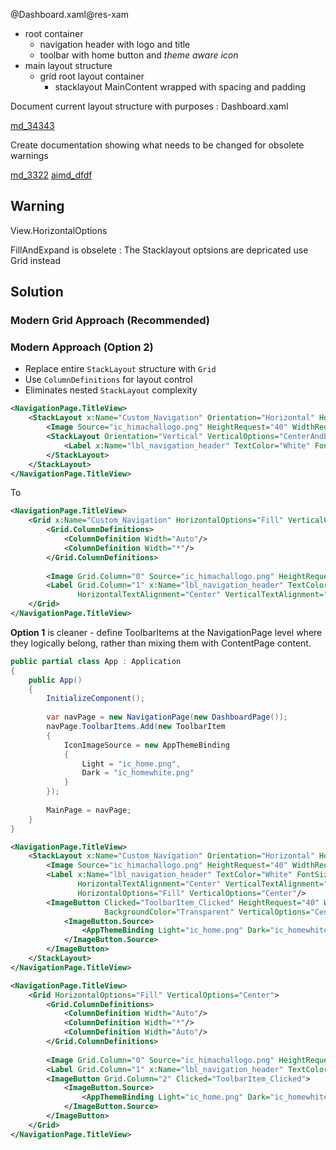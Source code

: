 @Dashboard.xaml@res-xam

* root container 
  * navigation header  with logo and title 
  * toolbar with home button and *theme aware icon*
* main layout structure
  * grid root layout container 
    * stacklayout MainContent wrapped with spacing and padding 

Document current layout structure with purposes : Dashboard.xaml

[md_34343](md_34343.md)

Create documentation showing what needs to be changed for obsolete warnings

[md_3322](md_3322.md)
[aimd_dfdf](aimd_dfdf.md)

## Warning

View.HorizontalOptions

FillAndExpand is obselete : The Stacklayout optsions are depricated use Grid instead 

## Solution

### **Modern Grid Approach (Recommended)**

### **Modern Approach (Option 2)**

* Replace entire `StackLayout` structure with `Grid`
* Use `ColumnDefinitions` for layout control
* Eliminates nested `StackLayout` complexity

````xml
<NavigationPage.TitleView>
    <StackLayout x:Name="Custom_Navigation" Orientation="Horizontal" HorizontalOptions="FillAndExpand" VerticalOptions="CenterAndExpand">
        <Image Source="ic_himachallogo.png" HeightRequest="40" WidthRequest="40" VerticalOptions="CenterAndExpand"/>
        <StackLayout Orientation="Vertical" VerticalOptions="CenterAndExpand" HorizontalOptions="CenterAndExpand" Spacing="0">
            <Label x:Name="lbl_navigation_header" TextColor="White" FontSize="20" FontAttributes="Bold" HorizontalTextAlignment="Center" VerticalTextAlignment="Center" />
        </StackLayout>
    </StackLayout>
</NavigationPage.TitleView>
````

To 

````xml
<NavigationPage.TitleView>
    <Grid x:Name="Custom_Navigation" HorizontalOptions="Fill" VerticalOptions="Center">
        <Grid.ColumnDefinitions>
            <ColumnDefinition Width="Auto"/>
            <ColumnDefinition Width="*"/>
        </Grid.ColumnDefinitions>
        
        <Image Grid.Column="0" Source="ic_himachallogo.png" HeightRequest="40" WidthRequest="40" VerticalOptions="Center"/>
        <Label Grid.Column="1" x:Name="lbl_navigation_header" TextColor="White" FontSize="20" FontAttributes="Bold" 
               HorizontalTextAlignment="Center" VerticalTextAlignment="Center" HorizontalOptions="Center" VerticalOptions="Center"/>
    </Grid>
</NavigationPage.TitleView>
````

**Option 1** is cleaner - define ToolbarItems at the NavigationPage level where they logically belong, rather than mixing them with ContentPage content.

````cs
public partial class App : Application
{
    public App()
    {
        InitializeComponent();
        
        var navPage = new NavigationPage(new DashboardPage());
        navPage.ToolbarItems.Add(new ToolbarItem
        {
            IconImageSource = new AppThemeBinding 
            { 
                Light = "ic_home.png", 
                Dark = "ic_homewhite.png" 
            }
        });
        
        MainPage = navPage;
    }
}
````

````xml
<NavigationPage.TitleView>
    <StackLayout x:Name="Custom_Navigation" Orientation="Horizontal" HorizontalOptions="Fill" VerticalOptions="Center">
        <Image Source="ic_himachallogo.png" HeightRequest="40" WidthRequest="40" VerticalOptions="Center"/>
        <Label x:Name="lbl_navigation_header" TextColor="White" FontSize="20" FontAttributes="Bold" 
               HorizontalTextAlignment="Center" VerticalTextAlignment="Center" 
               HorizontalOptions="Fill" VerticalOptions="Center"/>
        <ImageButton Clicked="ToolbarItem_Clicked" HeightRequest="40" WidthRequest="40" 
                     BackgroundColor="Transparent" VerticalOptions="Center">
            <ImageButton.Source>
                <AppThemeBinding Light="ic_home.png" Dark="ic_homewhite.png"/>
            </ImageButton.Source>
        </ImageButton>
    </StackLayout>
</NavigationPage.TitleView>
````

````xml
<NavigationPage.TitleView>
    <Grid HorizontalOptions="Fill" VerticalOptions="Center">
        <Grid.ColumnDefinitions>
            <ColumnDefinition Width="Auto"/>
            <ColumnDefinition Width="*"/>
            <ColumnDefinition Width="Auto"/>
        </Grid.ColumnDefinitions>
        
        <Image Grid.Column="0" Source="ic_himachallogo.png" HeightRequest="40"/>
        <Label Grid.Column="1" x:Name="lbl_navigation_header" TextColor="White"/>
        <ImageButton Grid.Column="2" Clicked="ToolbarItem_Clicked">
            <ImageButton.Source>
                <AppThemeBinding Light="ic_home.png" Dark="ic_homewhite.png"/>
            </ImageButton.Source>
        </ImageButton>
    </Grid>
</NavigationPage.TitleView>
````
